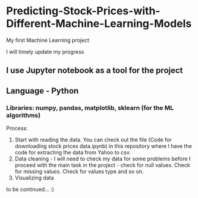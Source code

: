 # Predicting-Stock-Prices-with-Different-Machine-Learning-Models
My first Machine Learning project

I will timely update my progress

## I use Jupyter notebook as a tool for the project
## Language - Python
### Libraries: numpy, pandas, matplotlib, sklearn (for the ML algorithms)

Process:
1. Start with reading the data. You can check out the file (Code for downloading stock prices data.ipynb) in this repository where I have the code for extracting the data from Yahoo to csv.
2. Data cleaning - I will need to check my data for some problems before I proceed with the main task in the project - check for null values. Check for missing values. Check for values type and so on.
3. Visualizing data

to be continued... :)

